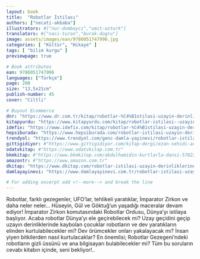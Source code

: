 ```yaml
---
layout: book
title:  "Robotlar İstilası"
authors: ["necati-akbaba"]
illustrators: #["nur-dombayci","umit-ozturk"]
translators: #["naci-turan","burak-dogru"]
image: assets/images/ean/9786051747996.jpg
categories: [ "Kültür", "Hikaye" ]
tags: [ "bilim kurgu" ]
previewpage: true

# Book attributes
ean: 9786051747996
languages: ["Türkçe"]
page: 200
size: "13,5x21cm"
publish-number: 45
cover: "Ciltli"

# Buyout Ecommerce
dnr: "https://www.dr.com.tr/kitap/robotlar-%C4%B1stilasi-uzayin-derinliklerine-yolculuk/cocuk-ve-genclik/genclik-10-yas/romanoyku/urunno=0001786700001"
kitapyurdu: "https://www.kitapyurdu.com/kitap/robotlar-istilasi--uzayin-derinliklerine-yolculuk/483844.html&filter_name=Robotlar+%C4%B0stilas%C4%B1"
idefix: "https://www.idefix.com/kitap/robotlar-%C4%B1stilasi-uzayin-derinliklerine-yolculuk/cocuk-ve-genclik/genclik-10-yas/romanoyku/urunno=0001786700001"
hepsiburada: "https://www.hepsiburada.com/robotlar-istilasi-uzayin-derinliklerine-yolculuk-p-HBV00000GM3SK"
trendyol: "https://www.trendyol.com/genc-damla-yayinevi/robotlar-istilasi-uzayin-derinliklerine-yolculuk-p-4448474"
gittigidiyor: #"https://www.gittigidiyor.com/kitap-dergi/ezan-sehidi-adnan-menderes_pdp_732728793"
odatvkitap: #"https://www.odatvkitap.com.tr"
bkmkitap: #"https://www.bkmkitap.com/abdulhamidin-kurtlarla-dansi-578226"
amazontr: #"https://www.amazon.com.tr"
dkitap: "https://www.dkitap.com/robotlar-istilasi-uzayin-derinliklerine-yolculuk"
damlayayinevi: "https://www.damlayayinevi.com.tr/robotlar-istilasi-uzayin-derinliklerine-yolculuk"

# For adding excerpt add <!--more--> and break the line
---
```

Robotlar, farklı gezegenler, UFO’lar, tehlikeli yaratıklar, İmparator Zirkon ve daha neler neler...
Hüseyin, Gül ve Göktuğ’un yaşadığı maceralar devam ediyor!
İmparator Zirkon komutasındaki Robotlar Ordusu, Dünya’yı istilaya başlıyor. Acaba robotlar Dünya’yı ele geçirebilecek mi?
Uzay geçidini geçip uzayın derinliklerinde kaybolan çocuklar robotların ve dev yaratıkların elinden kurtulabilecekler mi?
Dev örümcekler onları yakalayacak mı?
İnsan yiyen bitkilerden nasıl kurtulacaklar?
En önemlisi; Robotlar Gezegeni’ndeki robotların gizli üssünü ve ana bilgisayarı bulabilecekler mi?
Tüm bu soruların cevabı kitabın içinde, seni bekliyor!..
<!--more--> 

